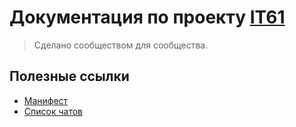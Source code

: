 # Документация по проекту [IT61](https://it61.info)

>Сделано сообществом для сообщества.

## Полезные ссылки

* [Манифест](./MANIFEST.md)
* [Список чатов](./chats/README.md)
